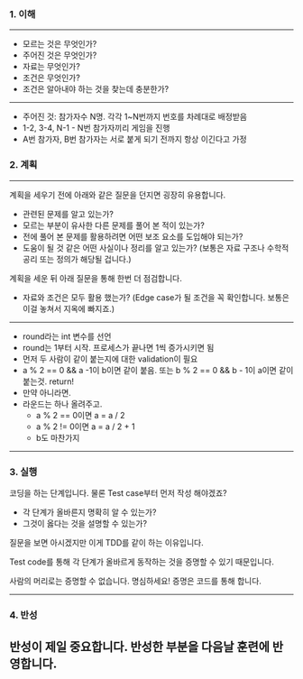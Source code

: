 ### 1. 이해

---
- 모르는 것은 무엇인가?
- 주어진 것은 무엇인가?
- 자료는 무엇인가?
- 조건은 무엇인가?
- 조건은 알아내야 하는 것을 찾는데 충분한가?
---
- 주어진 것: 참가자수 N명. 각각 1~N번까지 번호를 차례대로 배정받음
- 1-2, 3-4, N-1 - N번 참가자끼리 게임을 진행
- A번 참가자, B번 참가자는 서로 붙게 되기 전까지 항상 이긴다고 가정

### 2. 계획

---
계획을 세우기 전에 아래와 같은 질문을 던지면 굉장히 유용합니다.

- 관련된 문제를 알고 있는가?
- 모르는 부분이 유사한 다른 문제를 풀어 본 적이 있는가?
- 전에 풀어 본 문제를 활용하려면 어떤 보조 요소를 도입해야 되는가?
- 도움이 될 것 같은 어떤 사실이나 정리를 알고 있는가? (보통은 자료 구조나 수학적 공리 또는 정의가 해당될 겁니다.)

계획을 세운 뒤 아래 질문을 통해 한번 더 점검합니다.

- 자료와 조건은 모두 활용 했는가? (Edge case가 될 조건을 꼭 확인합니다. 보통은 이걸 놓쳐서 지옥에 빠지죠.)

---

- round라는 int 변수를 선언
- round는 1부터 시작. 프로세스가 끝나면 1씩 증가시키면 됨
- 먼저 두 사람이 같이 붙는지에 대한 validation이 필요
- a % 2 == 0 && a -1이 b이면 같이 붙음. 또는 b % 2 == 0 && b - 1이 a이면 같이 붙는것. return!
- 만약 아니라면.
- 라운드는 하나 올려주고.
  - a % 2 == 0이면 a = a / 2
  - a % 2 != 0이면 a = a / 2 + 1
  - b도 마찬가지

---

### 3. 실행

코딩을 하는 단계입니다. 물론 Test case부터 먼저 작성 해야겠죠?

- 각 단계가 올바른지 명확히 알 수 있는가?
- 그것이 옳다는 것을 설명할 수 있는가?

질문을 보면 아시겠지만 이게 TDD를 같이 하는 이유입니다.

Test code를 통해 각 단계가 올바르게 동작하는 것을 증명할 수 있기 때문입니다.

사람의 머리로는 증명할 수 없습니다. 명심하세요! 증명은 코드를 통해 합니다.

---

### 4. 반성

반성이 제일 중요합니다. 반성한 부분을 다음날 훈련에 반영합니다.
- 
